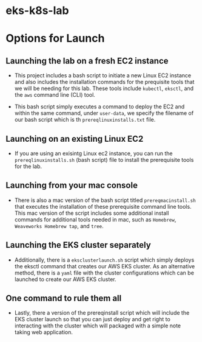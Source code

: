 # eks-k8s-lab
**<h1>Options for Launch</h1>**
**<h2>Launching the lab on a fresh EC2 instance</h2>**
- This project includes a bash script to initiate a new Linux EC2 instance and also includes the installation commands for the prequisite tools that we will be needing for this lab. These tools include <code>kubectl</code>, <code>eksctl</code>, and the <code>aws</code> command line (CLI) tool.

- This bash script simply executes a command to deploy the EC2 and within the same command, under <code>user-data</code>, we specify the filename of our bash script which is th <code>prereqlinuxinstalls.txt</code> file.

**<h2>Launching on an existing Linux EC2</h2>**
- If you are using an exisintg Linux ec2 instance, you can run the <code>prereqlinuxinstalls.sh</code> (bash script) file to install the prerequisite tools for the lab.

**<h2>Launching from your mac console</h2>**
- There is also a mac version of the bash script titled <code>prereqmacinstall.sh</code> that executes the installation of these prerequisite command line tools. This mac version of the script includes some additional install commands for additional tools needed in mac, such as <code>Homebrew</code>, <code>Weaveworks Homebrew tap</code>, and <code>tree</code>.

**<h2>Launching the EKS cluster separately</h2>**
- Additionally, there is a <code>eksclusterlaunch.sh</code> script which simply deploys the <coe>eksctl</code> command that creates our AWS EKS cluster. As an alternative method, there is a <code>yaml</code> file with the cluster configurations which can be launched to create our AWS EKS cluster.

**<h2>One command to rule them all</h2>**
- Lastly, there a version of the prereqinstall script which will include the EKS cluster launch so that you can just deploy and get right to interacting with the cluster which will packaged with a simple note taking web application.